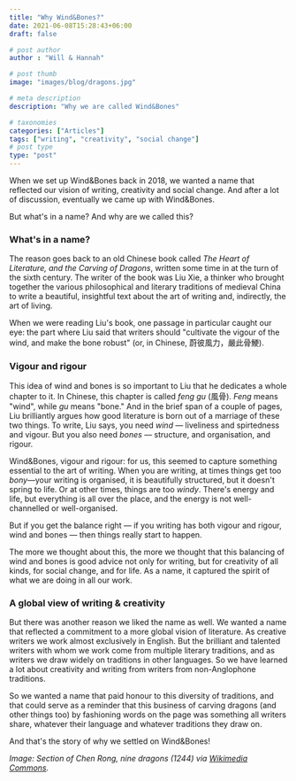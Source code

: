 ```yaml
---
title: "Why Wind&Bones?"
date: 2021-06-08T15:28:43+06:00
draft: false

# post author
author : "Will & Hannah"

# post thumb
image: "images/blog/dragons.jpg"

# meta description
description: "Why we are called Wind&Bones"

# taxonomies
categories: ["Articles"]
tags: ["writing", "creativity", "social change"]
# post type
type: "post"
---
```


When we set up Wind&Bones back in 2018, we wanted a name that reflected our vision of writing, creativity and social change. And after a lot of discussion, eventually we came up with Wind&Bones. 

But what's in a name? And why are we called this? 

### What's in a name?
The reason goes back to an old Chinese book called *The Heart of Literature, and the Carving of Dragons*, written some time in at the turn of the sixth century. The writer of the book was Liu Xie, a thinker who brought together the various philosophical and literary traditions of medieval China to write a beautiful, insightful text about the art of writing and, indirectly, the art of living. 

When we were reading Liu's book, one passage in particular caught our eye: the part where Liu said that writers should  "cultivate the vigour of the wind, and make the bone robust" (or, in Chinese,  蔚彼風力，嚴此骨鯁). 

### Vigour and rigour
This idea of wind and bones is so important to Liu that he dedicates a whole chapter to it. In Chinese, this chapter is called *feng gu* (風骨). *Feng* means "wind", while *gu* means "bone."  And in the brief span of a couple of pages, Liu brilliantly argues how good literature is born out of a marriage of these two things. To write, Liu says, you need *wind* — liveliness and spirtedness and vigour. But you also need *bones* — structure, and organisation, and rigour. 

Wind&Bones, vigour and rigour: for us, this seemed to capture something essential to the art of writing. When you are writing, at times things get too *bony*—your writing is organised, it is beautifully structured, but it doesn't spring to life. Or at other times, things are too *windy*. There's energy and life, but everything is all over the place, and the energy is not well-channelled or well-organised. 

But if you get the balance right — if you writing has both vigour and rigour, wind and bones — then things really start to happen. 

The more we thought about this, the more we thought that this balancing of wind and bones is good advice not only for writing, but for creativity of all kinds, for social change, and for life. As a name, it captured the spirit of what we are doing in all our work.

### A global view of writing & creativity
But there was another reason we liked the name as well. We wanted a name that reflected a commitment to a more global vision of literature. As creative writers we work almost exclusively in English. But the brilliant and talented writers with whom we work come from multiple literary traditions, and as writers we draw widely on traditions in other languages. So we have learned a lot about creativity and writing from writers from non-Anglophone traditions.

So we wanted a name that paid honour to this diversity of traditions, and that could serve as a reminder that this business of carving dragons (and other things too) by fashioning words on the page was something all writers share, whatever their language and whatever traditions they draw on. 

And that's the story of why we settled on Wind&Bones! 


*Image: Section of Chen Rong, nine dragons (1244) via [Wikimedia Commons](https://commons.wikimedia.org/wiki/File:Chen_Rong_-_Nine_Dragons.jpg).*